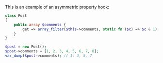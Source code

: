 This is an example of an asymmetric property hook:

```php
class Post
{
    public array $comments {
        get => array_filter($this->comments, static fn ($c) => $c & 1);
    }
}

$post = new Post();
$post->comments = [1, 2, 3, 4, 5, 6, 7, 8];
var_dump($post->comments); // 1, 3, 5, 7
```